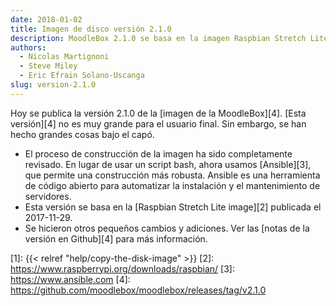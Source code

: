 ```yaml
---
date: 2018-01-02
title: Imagen de disco versión 2.1.0
description: MoodleBox 2.1.0 se basa en la imagen Raspbian Stretch Lite publicada el 2017-11-29. El proceso de construcción de la imagen fue refactorizado.
authors:
  - Nicolas Martignoni
  - Steve Miley
  - Eric Efrain Solano-Uscanga
slug: version-2.1.0
---
```


Hoy se publica la versión 2.1.0 de la [imagen de la MoodleBox][4]. [Esta versión][4] no es muy grande para el usuario final. Sin embargo, se han hecho grandes cosas bajo el capó.

  - El proceso de construcción de la imagen ha sido completamente revisado. En lugar de usar un script bash, ahora usamos [Ansible][3], que permite una construcción más robusta. Ansible es una herramienta de código abierto para automatizar la instalación y el mantenimiento de servidores.
  - Esta versión se basa en la [Raspbian Stretch Lite image][2] publicada el 2017-11-29.
  - Se hicieron otros pequeños cambios y adiciones. Ver las [notas de la versión en Github][4] para más información.

 [1]: {{< relref "help/copy-the-disk-image" >}}
 [2]: https://www.raspberrypi.org/downloads/raspbian/
 [3]: https://www.ansible.com
 [4]: https://github.com/moodlebox/moodlebox/releases/tag/v2.1.0
